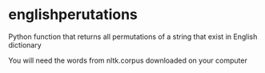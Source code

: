 # englishperutations
Python function that returns all permutations of a string that exist in English dictionary


You will need the words from nltk.corpus downloaded on your computer

